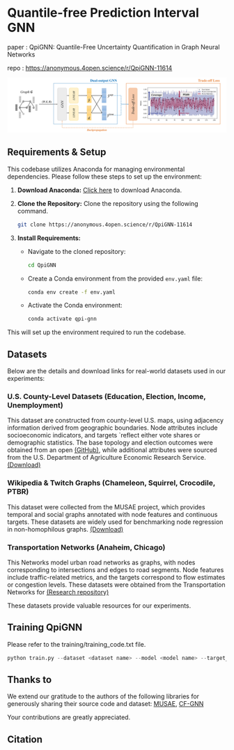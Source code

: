 # Quantile-free Prediction Interval GNN
paper : QpiGNN: Quantile-Free Uncertainty Quantification in Graph Neural Networks

repo : https://anonymous.4open.science/r/QpiGNN-11614

![methodology](./figure/GpiGNN_framework.jpg)

## Requirements & Setup
This codebase utilizes Anaconda for managing environmental dependencies. Please follow these steps to set up the environment:

1. **Download Anaconda:** [Click here](https://www.anaconda.com/download) to download Anaconda.

2. **Clone the Repository:**
Clone the repository using the following command.
   ```bash
   git clone https://anonymous.4open.science/r/QpiGNN-11614
   ```

3. **Install Requirements:**
   - Navigate to the cloned repository:
     ```bash
     cd QpiGNN
     ```
   - Create a Conda environment from the provided `env.yaml` file:
     ```bash
     conda env create -f env.yaml
     ```
   - Activate the Conda environment:
     ```bash
     conda activate qpi-gnn
     ```

This will set up the environment required to run the codebase.

## Datasets
Below are the details and download links for real-world datasets used in our experiments:

### U.S. County-Level Datasets (Education, Election, Income, Unemployment)
This dataset are constructed from county-level U.S. maps, using adjacency information derived from geographic boundaries. Node attributes include socioeconomic indicators, and targets `reflect either vote shares or demographic statistics. The base topology and election outcomes were obtained from an open [(GitHub)](https://github.com/tonmcg/), while additional attributes were sourced from the U.S. Department of Agriculture Economic Research Service. [(Download)](https://www.ers.usda.gov/data-products/county-level-data-sets/)

### Wikipedia & Twitch Graphs (Chameleon, Squirrel, Crocodile, PTBR)
This dataset were collected from the MUSAE project, which provides temporal and social graphs annotated with node features and continuous targets. These datasets are widely used for benchmarking node regression in non-homophilous graphs. [(Download)](https://github.com/benedekrozemberczki/MUSAE)

### Transportation Networks (Anaheim, Chicago) 
This Networks model urban road networks as graphs, with nodes corresponding to intersections and edges to road segments. Node features include traffic-related metrics, and the targets correspond to flow estimates or congestion levels. These datasets were obtained from the Transportation Networks for 
[(Research repository)](https://github.com/bstabler/TransportationNetworks)

These datasets provide valuable resources for our experiments.

## Training QpiGNN
Please refer to the training/training_code.txt file.

```python
python train.py --dataset <dataset name> --model <model name> --target_coverage 0.9 --lambda_factor 0.5

```

## Thanks to
We extend our gratitude to the authors of the following libraries for generously sharing their source code and dataset:
[MUSAE](https://github.com/benedekrozemberczki/MUSAE),
[CF-GNN](https://github.com/snap-stanford/conformalized-gnn)

Your contributions are greatly appreciated.

## Citation
```

```